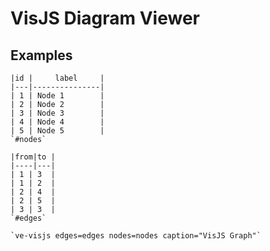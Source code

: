 # VisJS Diagram Viewer

<style> 
    .markdown-section h3 ~ p > strong > a { color: crimson; font-size: 110%; text-decoration: none; }
    .markdown-section table { 
        margin-left:3rem; 
        width: calc(100% - 6rem); 
        border:1px solid #555;
    }
    .markdown-section td, .markdown-section th {
        border:1px solid #555;
        padding: 8px;
        line-height: 1.2;
    }
    .markdown-section th {
        background-color:#E2F0F7;
        font-weight:bold !important;
        text-align:center !important;
    }

</style>

## Examples

<ve-snippet collapsible label="Basic VisJS diagram">

    |id |     label     |
    |---|---------------|
    | 1 | Node 1        |
    | 2 | Node 2        |
    | 3 | Node 3        |
    | 4 | Node 4        |
    | 5 | Node 5        |
    `#nodes`

    |from|to |
    |----|---|
    | 1 | 3  |
    | 1 | 2  |
    | 2 | 4  |
    | 2 | 5  |
    | 3 | 3  |
    `#edges`

    `ve-visjs edges=edges nodes=nodes caption="VisJS Graph"`

</ve-snippet>
